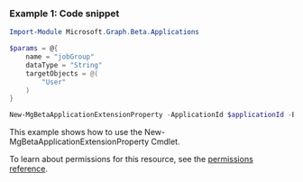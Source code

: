 ### Example 1: Code snippet

```powershellImport-Module Microsoft.Graph.Beta.Applications

$params = @{
	name = "jobGroup"
	dataType = "String"
	targetObjects = @(
		"User"
	)
}

New-MgBetaApplicationExtensionProperty -ApplicationId $applicationId -BodyParameter $params
```
This example shows how to use the New-MgBetaApplicationExtensionProperty Cmdlet.
To learn about permissions for this resource, see the [permissions reference](/graph/permissions-reference).

